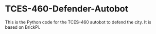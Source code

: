 # TCES-460-Defender-Autobot
This is the Python code for the TCES-460 autobot to defend the city. It is based on BrickPi.
